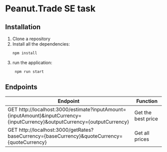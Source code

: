 # Peanut.Trade SE task
## Installation
1. Clone a repository
2. Install all the dependencies:
    ```sh
    npm install
    ```
6. run the application:
   ```sh
    npm run start
    ```
## Endpoints
| Endpoint | Function |
| ------ | ------ |
| GET http://localhost:3000/estimate?inputAmount={inputAmount}&inputCurrency={inputCurrency}&outputCurrency={outputCurrency} | Get the best price
| GET http://localhost:3000/getRates?baseCurrency={baseCurrency}&quoteCurrency={quoteCurrency}  | Get all prices